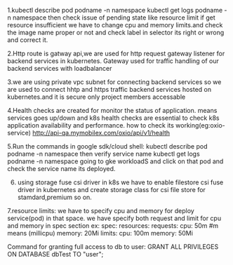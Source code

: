 1.kubectl describe pod podname -n namespace
kubectl get logs podname -n namespace
then check issue of pending state like resource limit if get resource insufficient we have to change cpu and memory limits.and check the image name proper or not and check label in selector its right or wrong and correct it.

2.Http route is gatway api,we are used for http request gateway listener for backend services in kubernetes.
Gateway used for traffic handling of our backend services with loadbalancer

3.we are using private vpc subnet for connecting backend services so we are used to connect hhtp and https traffic backend services hosted on kubernetes.and it is secure only project members accessable

4.Health checks are created for monitor the status of application. means services goes up/down
and k8s health checks are essential to check k8s application availability and performance.
how to check its working(eg:oxio-service)
http://api-qa.mymobilex.com/oxio/api/v1/health

5.Run the commands in google sdk/cloud shell:
kubectl describe pod podname -n namespace then verify service name
kubectl get logs podname -n namespace
going to gke workloadS and click on that pod and check the service name its deployed. 

6. using storage fuse csi driver in k8s
  we have to enable filestore csi fuse driver in kubernetes and create storage class for csi file store for stamdard,premium so on.

7.resource limits:
we have to specify cpu and memory for deploy service(pod) in that space.
we have specify both request and limit for cpu and memory in spec section
ex: spec:
     resources:
     requests:
        cpu: 50m  #m means (millicpu)
        memory: 20Mi
      limits:
        cpu: 100m
        memory: 50Mi
      
 Command for granting full access to db to user:
 GRANT ALL PRIVILEGES ON DATABASE dbTest TO "user";       
